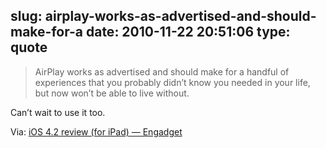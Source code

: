 slug: airplay-works-as-advertised-and-should-make-for-a
date: 2010-11-22 20:51:06
type: quote
---

> AirPlay works as advertised and should make for a handful of experiences that you probably didn’t know you needed in your life, but now won’t be able to live without.

Can’t wait to use it too.

 Via: [iOS 4.2 review (for iPad) — Engadget](http://www.engadget.com/2010/11/22/ios-4-2-review-for-ipad/)

